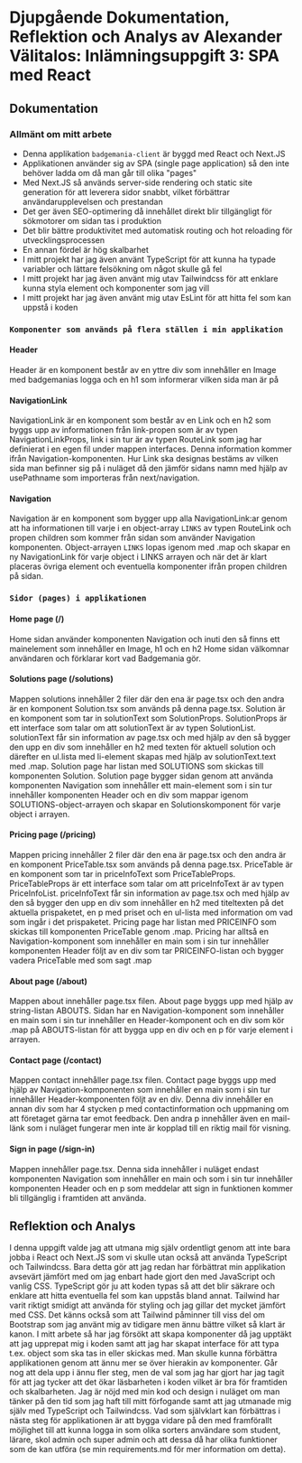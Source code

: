 # Djupgående Dokumentation, Reflektion och Analys av Alexander Välitalos: Inlämningsuppgift 3: SPA med React

## Dokumentation

### Allmänt om mitt arbete
- Denna applikation `badgemania-client` är byggd med React och Next.JS
- Applikationen använder sig av SPA (single page application) så den inte behöver ladda om då man går till olika "pages"
- Med Next.JS så används server-side rendering och static site generation för att leverera sidor snabbt, vilket förbättrar användarupplevelsen och prestandan
- Det ger även SEO-optimering då innehållet direkt blir tillgängligt för sökmotorer om sidan tas i produktion
- Det blir bättre produktivitet med automatisk routing och hot reloading för utvecklingsprocessen
- En annan fördel är hög skalbarhet
- I mitt projekt har jag även använt TypeScript för att kunna ha typade variabler och lättare felsökning om något skulle gå fel
- I mitt projekt har jag även använt mig utav Tailwindcss för att enklare kunna styla element och komponenter som jag vill
- I mitt projekt har jag även använt mig utav EsLint för att hitta fel som kan uppstå i koden

### `Komponenter som används på flera ställen i min applikation`

#### Header
Header är en komponent består av en yttre div som innehåller en Image med badgemanias logga och en h1 som informerar vilken sida man är på
 
#### NavigationLink
NavigationLink är en komponent som består av en Link och en h2 som byggs upp av informationen från link-propen som är av typen NavigationLinkProps, link i sin tur är av typen RouteLink som jag har definierat i en egen fil under mappen interfaces. Denna information kommer ifrån Navigation-komponenten.
Hur Link ska designas bestäms av vilken sida man befinner sig på i nuläget då den jämför sidans namn med hjälp av usePathname som importeras från next/navigation.

#### Navigation
Navigation är en komponent som bygger upp alla NavigationLink:ar genom att ha informationen till varje i en object-array `LINKS` av typen RouteLink och propen children som kommer från sidan som använder Navigation komponenten. Object-arrayen `LINKS` lopas igenom med .map och skapar en ny NavigationLink för varje object i LINKS arrayen och när det är klart placeras övriga element och eventuella komponenter ifrån propen children på sidan.

### `Sidor (pages) i applikationen`

#### Home page (/)
Home sidan använder komponenten Navigation och inuti den så finns ett mainelement som innehåller en Image, h1 och en h2
Home sidan välkomnar användaren och förklarar kort vad Badgemania gör.

#### Solutions page (/solutions)
Mappen solutions innehåller 2 filer där den ena är page.tsx och den andra är en komponent Solution.tsx som används på denna page.tsx.
Solution är en komponent som tar in solutionText som SolutionProps. SolutionProps är ett interface som talar om att solutionText är av typen SolutionList. solutionText får sin information av page.tsx och med hjälp av den så bygger den upp en div som innehåller en h2 med texten för aktuell solution och därefter en ul.lista med li-element skapas med hjälp av solutionText.text med .map. 
Solution page har listan med SOLUTIONS som skickas till komponenten Solution. Solution page bygger sidan genom att använda komponenten Navigation som innehåller ett main-element som i sin tur innehåller komponenten Header och en div som mappar igenom SOLUTIONS-object-arrayen och skapar en Solutionskomponent för varje object i arrayen.

#### Pricing page (/pricing)
Mappen pricing innehåller 2 filer där den ena är page.tsx och den andra är en komponent PriceTable.tsx som används på denna page.tsx. 
PriceTable är en komponent som tar in priceInfoText som PriceTableProps. PriceTableProps är ett interface som talar om att priceInfoText är av typen PriceInfoList. priceInfoText får sin information av page.tsx och med hjälp av den så bygger den upp en div som innehåller en h2 med titeltexten på det aktuella prispaketet, en p med priset och en ul-lista med information om vad som ingår i det prispaketet. 
Pricing page har listan med PRICEINFO som skickas till komponenten PriceTable genom .map. Pricing har alltså en Navigation-komponent som innehåller en main som i sin tur innehåller komponenten Header följt av en div som tar PRICEINFO-listan och bygger vadera PriceTable med som sagt .map

#### About page (/about)
Mappen about innehåller page.tsx filen. About page byggs upp med hjälp av string-listan ABOUTS. Sidan har en Navigation-komponent som innehåller en main som i sin tur innehåller en Header-komponent och en div som kör .map på ABOUTS-listan för att bygga upp en div och en p för varje element i arrayen.

#### Contact page (/contact)
Mappen contact innehåller page.tsx filen. Contact page byggs upp med hjälp av Navigation-komponenten som innehåller en main som i sin tur innehåller Header-komponenten följt av en div. Denna div innehåller en annan div som har 4 stycken p med contactinformation och uppmaning om att företaget gärna tar emot feedback. Den andra p innehåller även en mail-länk som i nuläget fungerar men inte är kopplad till en riktig mail för visning.

#### Sign in page (/sign-in)
Mappen innehåller page.tsx. Denna sida innehåller i nuläget endast komponenten Navigation som innehåller en main och som i sin tur innehåller komponenten Header och en p som meddelar att sign in funktionen kommer bli tillgänglig i framtiden att använda.

## Reflektion och Analys
I denna uppgift valde jag att utmana mig själv ordentligt genom att inte bara jobba i React och Next.JS som vi skulle utan också att använda TypeScript och Tailwindcss. Bara detta gör att jag redan har förbättrat min applikation avsevärt jämfört med om jag enbart hade gjort den med JavaScript och vanlig CSS. TypeScript gör ju att koden typas så att det blir säkrare och enklare att hitta eventuella fel som kan uppstås bland annat. Tailwind har varit riktigt smidigt att använda för styling och jag gillar det mycket jämfört med CSS. Det känns också som att Tailwind påminner till viss del om Bootstrap som jag använt mig av tidigare men ännu bättre vilket så klart är kanon. I mitt arbete så har jag försökt att skapa komponenter då jag upptäkt att jag upprepat mig i koden samt att jag har skapat interface för att typa t.ex. object som ska tas in eller skickas med. Man skulle kunna förbättra applikationen genom att ännu mer se över hierakin av komponenter. Går nog att dela upp i ännu fler steg, men de val som jag har gjort har jag tagit för att jag tycker att det ökar läsbarheten i koden vilket är bra för framtiden och skalbarheten. Jag är nöjd med min kod och design i nuläget om man tänker på den tid som jag haft till mitt förfogande samt att jag utmanade mig själv med TypeScript och Tailwindcss. Vad som självklart kan förbättras i nästa steg för applikationen är att bygga vidare på den med framförallt möjlighet till att kunna logga in som olika sorters användare som student, lärare, skol admin och super admin och att dessa då har olika funktioner som de kan utföra (se min requirements.md för mer information om detta).



